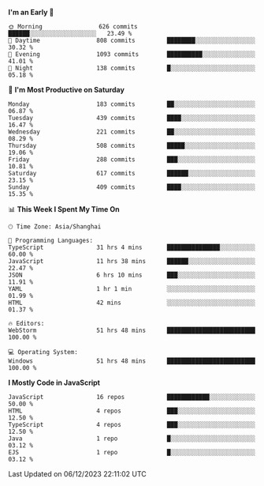 <!--START_SECTION:waka-->
**I'm an Early 🐤** 

```text
🌞 Morning                626 commits         ██████░░░░░░░░░░░░░░░░░░░   23.49 % 
🌆 Daytime                808 commits         ████████░░░░░░░░░░░░░░░░░   30.32 % 
🌃 Evening                1093 commits        ██████████░░░░░░░░░░░░░░░   41.01 % 
🌙 Night                  138 commits         █░░░░░░░░░░░░░░░░░░░░░░░░   05.18 % 
```
📅 **I'm Most Productive on Saturday** 

```text
Monday                   183 commits         ██░░░░░░░░░░░░░░░░░░░░░░░   06.87 % 
Tuesday                  439 commits         ████░░░░░░░░░░░░░░░░░░░░░   16.47 % 
Wednesday                221 commits         ██░░░░░░░░░░░░░░░░░░░░░░░   08.29 % 
Thursday                 508 commits         █████░░░░░░░░░░░░░░░░░░░░   19.06 % 
Friday                   288 commits         ███░░░░░░░░░░░░░░░░░░░░░░   10.81 % 
Saturday                 617 commits         ██████░░░░░░░░░░░░░░░░░░░   23.15 % 
Sunday                   409 commits         ████░░░░░░░░░░░░░░░░░░░░░   15.35 % 
```


📊 **This Week I Spent My Time On** 

```text
🕑︎ Time Zone: Asia/Shanghai

💬 Programming Languages: 
TypeScript               31 hrs 4 mins       ███████████████░░░░░░░░░░   60.00 % 
JavaScript               11 hrs 38 mins      ██████░░░░░░░░░░░░░░░░░░░   22.47 % 
JSON                     6 hrs 10 mins       ███░░░░░░░░░░░░░░░░░░░░░░   11.91 % 
YAML                     1 hr 1 min          ░░░░░░░░░░░░░░░░░░░░░░░░░   01.99 % 
HTML                     42 mins             ░░░░░░░░░░░░░░░░░░░░░░░░░   01.37 % 

🔥 Editors: 
WebStorm                 51 hrs 48 mins      █████████████████████████   100.00 % 

💻 Operating System: 
Windows                  51 hrs 48 mins      █████████████████████████   100.00 % 
```

**I Mostly Code in JavaScript** 

```text
JavaScript               16 repos            ████████████░░░░░░░░░░░░░   50.00 % 
HTML                     4 repos             ███░░░░░░░░░░░░░░░░░░░░░░   12.50 % 
TypeScript               4 repos             ███░░░░░░░░░░░░░░░░░░░░░░   12.50 % 
Java                     1 repo              █░░░░░░░░░░░░░░░░░░░░░░░░   03.12 % 
EJS                      1 repo              █░░░░░░░░░░░░░░░░░░░░░░░░   03.12 % 
```




 Last Updated on 06/12/2023 22:11:02 UTC
<!--END_SECTION:waka-->

<!--
**likaiqiang/likaiqiang** is a ✨ _special_ ✨ repository because its `README.md` (this file) appears on your GitHub profile.

Here are some ideas to get you started:

- 🔭 I’m currently working on ...
- 🌱 I’m currently learning ...
- 👯 I’m looking to collaborate on ...
- 🤔 I’m looking for help with ...
- 💬 Ask me about ...
- 📫 How to reach me: ...
- 😄 Pronouns: ...
- ⚡ Fun fact: ...
-->
